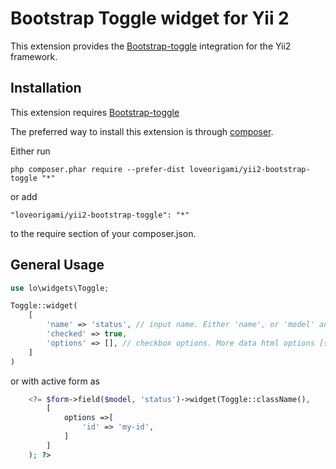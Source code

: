 Bootstrap Toggle widget for Yii 2
==============================

This extension provides the [Bootstrap-toggle](http://www.bootstraptoggle.com) integration for the Yii2 framework.


Installation
------------

This extension requires [Bootstrap-toggle](http://www.bootstraptoggle.com)

The preferred way to install this extension is through [composer](http://getcomposer.org/download/).

Either run

```
php composer.phar require --prefer-dist loveorigami/yii2-bootstrap-toggle "*"
```

or add

```
"loveorigami/yii2-bootstrap-toggle": "*"
```

to the require section of your composer.json.


General Usage
-------------

```php
use lo\widgets\Toggle;

Toggle::widget(
    [
        'name' => 'status', // input name. Either 'name', or 'model' and 'attribute' properties must be specified.
        'checked' => true,
        'options' => [], // checkbox options. More data html options [see here](http://www.bootstraptoggle.com)
    ]
)
```
or with active form as

```php
    <?= $form->field($model, 'status')->widget(Toggle::className(),
		[
			options =>[
				'id' => 'my-id',
			]
		]
	); ?>
```
